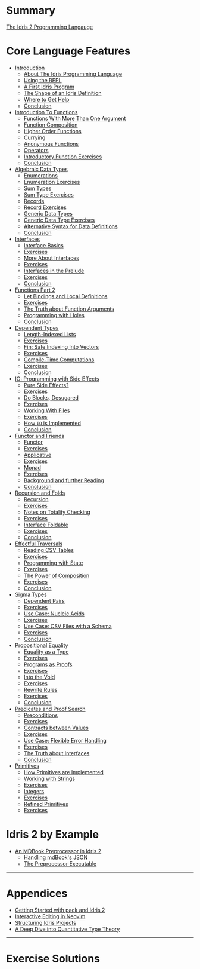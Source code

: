 # Summary

[The Idris 2 Programming Langauge](./Preface.md)

# Core Language Features

- [Introduction](./Tutorial/Intro.md)
  - [About The Idris Programming Language](./Tutorial/Intro/AboutTheLanguage.md)
  - [Using the REPL](./Tutorial/Intro/UsingTheRepl.md)
  - [A First Idris Program](./Tutorial/Intro/FirstIdrisProgram.md)
  - [The Shape of an Idris Definition](./Tutorial/Intro/ShapeOfADef.md)
  - [Where to Get Help](./Tutorial/Intro/WhereToGetHelp.md)
  - [Conclusion](./Tutorial/Intro/Conclusion.md)
- [Introduction To Functions](./Tutorial/Functions1.md)
  - [Functions With More Than One Argument](./Tutorial/Functions1/FunctionsWithMultipleArguments.md)
  - [Function Composition](./Tutorial/Functions1/FunctionComposition.md)
  - [Higher Order Functions](./Tutorial/Functions1/HigherOrder.md)
  - [Currying](./Tutorial/Functions1/Currying.md)
  - [Anonymous Functions](./Tutorial/Functions1/Lambdas.md)
  - [Operators](./Tutorial/Functions1/Operators.md)
  - [Introductory Function Exercises](./Tutorial/Functions1/Exercises.md)
  - [Conclusion](./Tutorial/Functions1/Conclusion.md)
- [Algebraic Data Types](./Tutorial/DataTypes.md)
  - [Enumerations](./Tutorial/DataTypes/Enumerations.md)
  - [Enumeration Exercises](./Tutorial/DataTypes/Exercises1.md)
  - [Sum Types](./Tutorial/DataTypes/SumTypes.md)
  - [Sum Type Exercises](./Tutorial/DataTypes/Exercises2.md)
  - [Records](./Tutorial/DataTypes/Records.md)
  - [Record Exercises](./Tutorial/DataTypes/Exercises3.md)
  - [Generic Data Types](./Tutorial/DataTypes/GenericDataTypes.md)
  - [Generic Data Type Exercises](./Tutorial/DataTypes/Exercises4.md)
  - [Alternative Syntax for Data Definitions](./Tutorial/DataTypes/AltSyntax.md)
  - [Conclusion](./Tutorial/DataTypes/Conclusion.md)
- [Interfaces](./Tutorial/Interfaces.md)
  - [Interface Basics](./Tutorial/Interfaces/Basics.md)
  - [Exercises](./Tutorial/Interfaces/Exercises1.md)
  - [More About Interfaces](./Tutorial/Interfaces/More.md)
  - [Exercises](./Tutorial/Interfaces/Exercises2.md)
  - [Interfaces in the Prelude](./Tutorial/Interfaces/Prelude.md)
  - [Exercises](./Tutorial/Interfaces/Exercises3.md)
  - [Conclusion](./Tutorial/Interfaces/Conclusion.md)
- [Functions Part 2](./Tutorial/Functions2.md)
  - [Let Bindings and Local Definitions](./Tutorial/Functions2/LetBindings.md)
  - [Exercises](./Tutorial/Functions2/Exercises1.md)
  - [The Truth about Function Arguments](./Tutorial/Functions2/TheTruth.md)
  - [Programming with Holes](./Tutorial/Functions2/Holes.md)
  - [Conclusion](./Tutorial/Functions2/Conclusion.md)
- [Dependent Types](./Tutorial/Dependent.md)
  - [Length-Indexed Lists](./Tutorial/Dependent/LengthIndexedLists.md)
  - [Exercises](./Tutorial/Dependent/Exercises1.md)
  - [Fin: Safe Indexing Into Vectors](./Tutorial/Dependent/Fin.md)
  - [Exercises](./Tutorial/Dependent/Exercises2.md)
  - [Compile-Time Computations](./Tutorial/Dependent/Comptime.md)
  - [Exercises](./Tutorial/Dependent/Exercises3.md)
  - [Conclusion](./Tutorial/Dependent/Conclusion.md)
- [IO: Programming with Side Effects](./Tutorial/IO.md)
  - [Pure Side Effects?](./Tutorial/IO/PureSideEffects.md)
  - [Exercises](./Tutorial/IO/Exercises1.md)
  - [Do Blocks, Desugared](./Tutorial/IO/DoUnsugared.md)
  - [Exercises](./Tutorial/IO/Exercises2.md)
  - [Working With Files](./Tutorial/IO/Files.md)
  - [Exercises](./Tutorial/IO/Exercises3.md)
  - [How `IO` is Implemented](./Tutorial/IO/Impl.md)
  - [Conclusion](./Tutorial/IO/Conclusion.md)
- [Functor and Friends](./Tutorial/Functor.md)
  - [Functor](./Tutorial/Functor/Functor.md)
  - [Exercises](./Tutorial/Functor/Exercises1.md)
  - [Applicative](./Tutorial/Functor/Applicative.md)
  - [Exercises](./Tutorial/Functor/Exercises2.md)
  - [Monad](./Tutorial/Functor/Monad.md)
  - [Exercises](./Tutorial/Functor/Exercises3.md)
  - [Background and further Reading](./Tutorial/Functor/Background.md)
  - [Conclusion](./Tutorial/Functor/Conclusion.md)
- [Recursion and Folds](./Tutorial/Folds.md)
  - [Recursion](./Tutorial/Folds/Recursion.md)
  - [Exercises](./Tutorial/Folds/Exercises1.md)
  - [Notes on Totality Checking](./Tutorial/Folds/Totality.md)
  - [Exercises](./Tutorial/Folds/Exercises2.md)
  - [Interface Foldable](./Tutorial/Folds/Foldable.md)
  - [Exercises](./Tutorial/Folds/Exercises3.md)
  - [Conclusion](./Tutorial/Folds/Conclusion.md)
- [Effectful Traversals](./Tutorial/Traverse.md)
  - [Reading CSV Tables](./Tutorial/Traverse/CSV.md)
  - [Exercises](./Tutorial/Traverse/Exercises1.md)
  - [Programming with State](./Tutorial/Traverse/State.md)
  - [Exercises](./Tutorial/Traverse/Exercises2.md)
  - [The Power of Composition](./Tutorial/Traverse/Composition.md)
  - [Exercises](./Tutorial/Traverse/Exercises3.md)
  - [Conclusion](./Tutorial/Traverse/Conclusion.md)
- [Sigma Types](./Tutorial/DPair.md)
  - [Dependent Pairs](./Tutorial/DPair/DPair.md)
  - [Exercises](./Tutorial/DPair/Exercises1.md)
  - [Use Case: Nucleic Acids](./Tutorial/DPair/DNA.md)
  - [Exercises](./Tutorial/DPair/Exercises2.md)
  - [Use Case: CSV Files with a Schema](./Tutorial/DPair/CSV.md)
  - [Exercises](./Tutorial/DPair/Exercises3.md)
  - [Conclusion](./Tutorial/DPair/Conclusion.md)
- [Propositional Equality](./Tutorial/Eq.md)
  - [Equality as a Type](./Tutorial/Eq/Eq.md)
  - [Exercises](./Tutorial/Eq/Exercises1.md)
  - [Programs as Proofs](./Tutorial/Eq/ProgramsAsProofs.md)
  - [Exercises](./Tutorial/Eq/Exercises2.md)
  - [Into the Void](./Tutorial/Eq/Void.md)
  - [Exercises](./Tutorial/Eq/Exercises3.md)
  - [Rewrite Rules](./Tutorial/Eq/Rewrite.md)
  - [Exercises](./Tutorial/Eq/Exercises4.md)
  - [Conclusion](./Tutorial/Eq/Conclusion.md)
- [Predicates and Proof Search](./Tutorial/Predicates.md)
  - [Preconditions](./Tutorial/Predicates/Preconditions.md)
  - [Exercises](./Tutorial/Predicates/Exercises1.md)
  - [Contracts between Values](./Tutorial/Predicates/Contracts.md)
  - [Exercises](./Tutorial/Predicates/Exercises2.md)
  - [Use Case: Flexible Error Handling](./Tutorial/Predicates/ErrorHandling.md)
  - [Exercises](./Tutorial/Predicates/Exercises3.md)
  - [The Truth about Interfaces](./Tutorial/Predicates/Truth.md)
  - [Conclusion](./Tutorial/Predicates/Conclusion.md)
- [Primitives](./Tutorial/Prim.md)
  - [How Primitives are Implemented](./Tutorial/Prim/Prim.md)
  - [Working with Strings](./Tutorial/Prim/Strings.md)
  - [Exercises](./Tutorial/Prim/Exercises1.md)
  - [Integers](./Tutorial/Prim/Integers.md)
  - [Exercises](./Tutorial/Prim/Exercises2.md)
  - [Refined Primitives](./Tutorial/Prim/Refined.md)
  - [Exercises](./Tutorial/Prim/Exercises3.md)
  
# Idris 2 by Example

- [An MDBook Preprocessor in Idris 2](./Preprocessor.md)
  - [Handling mdBook's JSON](./Preprocessor/JSON.md)
  - [The Preprocessor Executable](./Preprocessor/Binary.md)

______________________________________________________________________

# Appendices

- [Getting Started with pack and Idris 2](./Appendices/Install.md)
- [Interactive Editing in Neovim](./Appendices/Neovim.md)
- [Structuring Idris Projects](./Appendices/Projects.md)
- [A Deep Dive into Quantitative Type Theory](./Appendices/QTT.md)

______________________________________________________________________

# Exercise Solutions

<!-- - [Introductory Function Exercises](./Solutions/Functions1.md) -->
<!-- - [Algebraic Data Types](./Solutions/DataTypes.md) -->
<!-- - [Interfaces](./Solutions/Interfaces.md) -->
<!-- - [Functions Part 2](./Solutions/Functions2.md) -->
<!-- - [Dependent Types](./Solutions/Dependent.md) -->
<!-- - [IO: Programming with Side Effects](./Solutions/IO.md) -->
<!-- - [Functor and Friends](./Solutions/Functor.md) -->
<!-- - [Recursion and Folds](./Solutions/Folds.md) -->
<!-- - [Effectful Traversals](./Solutions/Traverse.md) -->
<!-- - [Sigma Types](./Solutions/DPair.md) -->
<!-- - [Propositional Equality](./Solutions/Eq.md) -->
<!-- - [Predicates and Proof Search](./Solutions/Predicates.md) -->
<!-- - [Primitives](./Solutions/Prim.md) -->
